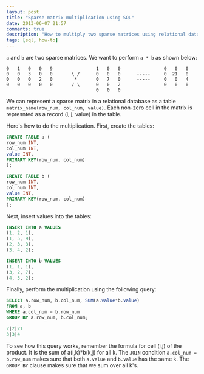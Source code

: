 ```yaml
---
layout: post
title: "Sparse matrix multiplication using SQL"
date: 2013-06-07 21:57
comments: true
description: "How to multiply two sparse matrices using relational databases and SQL."
tags: [sql, how-to]
---
```


`a` and `b` are two sparse matrices. We want to perform `a * b` as shown below:

```
0   1   0   0   9                1   0   0                0   0   0
0   0   3   0   0       \ /      0   0   0      -----     0  21   0
0   0   0   2   0        *       0   7   0      -----     0   0   4
0   0   0   0   0       / \      0   0   2                0   0   0
                                 0   0   0
```

We can represent a sparse matrix in a relational database as a table `matrix_name(row_num, col_num, value)`.
Each non-zero cell in the matrix is represnted as a record (i, j, value) in the table.

Here's how to do the multiplication. First, create the tables:

```sql
CREATE TABLE a (
row_num INT,
col_num INT,
value INT,
PRIMARY KEY(row_num, col_num)
); 

CREATE TABLE b (
row_num INT,
col_num INT,
value INT,
PRIMARY KEY(row_num, col_num)
); 
```

Next, insert values into the tables:

```sql
INSERT INTO a VALUES
(1, 2, 1),
(1, 5, 9),
(2, 3, 3),
(3, 4, 2);

INSERT INTO b VALUES
(1, 1, 1),
(3, 2, 7),
(4, 3, 2);
```

Finally, perform the multiplication using the following query:

```sql
SELECT a.row_num, b.col_num, SUM(a.value*b.value)
FROM a, b
WHERE a.col_num = b.row_num
GROUP BY a.row_num, b.col_num;

2|2|21
3|3|4
```

To see how this query works, remember the formula for cell (i,j) of the product. It is the sum of a(i,k)*b(k,j) for all k.
The `JOIN` condition `a.col_num = b.row_num` makes sure that both `a.value` and `b.value` has the same k.
The `GROUP BY` clause makes sure that we sum over all k's.
